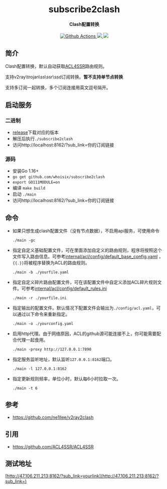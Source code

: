 <h1 align="center">
  <br>subscribe2clash<br>
</h1>


<h4 align="center">Clash配置转换</h4>

<p align="center">
  <a href="https://github.com/whoisix/subscribe2clash/actions">
    <img src="https://img.shields.io/github/workflow/status/whoisix/subscribe2clash/Go" alt="Github Actions">
  </a>
  <a href="https://goreportcard.com/report/github.com/whoisix/subscribe2clash">
    <img src="https://goreportcard.com/badge/github.com/whoisix/subscribe2clash">
  </a>
  <a href="https://github.com/whoisix/subscribe2clash/releases">
    <img src="https://img.shields.io/github/release/whoisix/subscribe2clash/all.svg">
  </a>
</p>


## 简介

Clash配置转换，默认自动获取[ACL4SSR](https://github.com/ACL4SSR/ACL4SSR)路由规则。  

支持v2ray\trojan\ss\ssr\ssd订阅转换。**暂不支持单节点转换**  

支持多订阅一起转换，多个订阅连接用英文逗号隔开。

## 启动服务

### 二进制

- [release](https://github.com/whoisix/subscribe2clash/releases)下载对应的版本
- 解压后执行`./subscribe2clash`
- 访问http://localhost:8162/?sub_link=你的订阅链接

### 源码

- 安装Go 1.16+
- `go get github.com/whoisix/subscribe2clash`
- `export GO111MODULE=on`
- 编译 `make build`
- 启动 `./main`
- 访问http://localhost:8162/?sub_link=你的订阅链接

## 命令

- 如果只想生成clash配置文件（没有节点数据），不启用api服务，可使用命令

  ```
  ./main -gc
  ```

- 指定自定义基础配置文件，可在里面添加自定义的路由规则，程序将按照这个文件写入路由信息。可参考[internal/acl/config/default_base_config.yaml](https://github.com/whoisix/subscribe2clash/blob/master/internal/acl/config/default_base_config.yaml) ，`{{.}}`将被程序替换为ACL的路由规则。

  ```
  ./main -b ./yourfile.yaml
  ```

- 指定自定义碎片路由配置文件，可在该配置文件中自定义添加ACL碎片规则文件。可参考[internal/acl/config/default_rules.ini](https://github.com/whoisix/subscribe2clash/blob/master/internal/acl/config/default_rules.ini)

  ```
  ./main -r ./yourfile.ini
  ```

- 指定输出的配置文件。默认情况下配置文件会输出为`./config/acl.yaml`，可以通过以下命令来重新指定。

  ```
  ./main -o ./yourconfig.yaml
  ```


- 启用http代理。由于网络原因，ACL的github源可能连接不上，你可能需要配合代理一起食用。

  ```
  ./main -proxy http://127.0.0.1:7890
  ```

- 指定服务监听地址，默认监听`127.0.0.1:8162`端口。

  ```
  ./main -l 127.0.0.1:8162
  ```

- 指定更新规则频率，单位小时，默认每6小时拉取一次。

  ```
  ./main -t 6
  ```

  

## 参考

- https://github.com/ne1llee/v2ray2clash

## 引用

- https://github.com/ACL4SSR/ACL4SSR

## 测试地址
[http://47.106.211.213:8162/?sub_link=yourlink](http://47.106.211.213:8162/?sub_link=)
